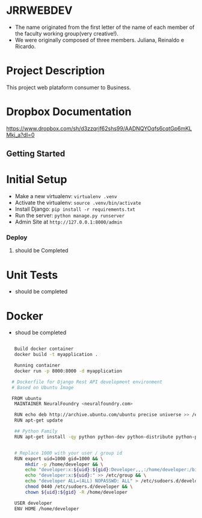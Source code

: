 # JRRWEBDEV
- The name originated from the first letter of the name of each member of the faculty working group(very creative!).
- We were originally composed of three members. Juliana, Reinaldo e Ricardo.

# Project Description
This project  web plataform consumer to Business.

# Dropbox Documentation
https://www.dropbox.com/sh/d3zzqrjf62shs99/AADNQYOqfs6cqtGp6mKLMkj_a?dl=0



Getting Started
---------------

# Initial Setup
* Make a new virtualenv: ``virtualenv .venv``
* Activate the virtualenv: ``source .venv/bin/activate``
* Install Django: ``pip install -r requirements.txt``
* Run the server: ``python manage.py runserver``
* Admin Site at ``http://127.0.0.1:8000/admin``



### Deploy ###
1. should be Completed


# Unit Tests 
* should be completed

# Docker
* shoud be completed
```sh

   Build docker container
   docker build -t myapplication .

   Running container
   docker run -p 8000:8000 -d myapplication

  # Dockerfile for Django Rest API development environment
  # Based on Ubuntu Image

  FROM ubuntu
   MAINTAINER NeuralFoundry <neuralfoundry.com>

   RUN echo deb http://archive.ubuntu.com/ubuntu precise universe >> /etc/apt/sources.list
   RUN apt-get update

   ## Python Family
   RUN apt-get install -qy python python-dev python-distribute python-pip ipython


   # Replace 1000 with your user / group id
   RUN export uid=1000 gid=1000 && \
       mkdir -p /home/developer && \
       echo "developer:x:${uid}:${gid}:Developer,,,:/home/developer:/bin/bash" >> /etc/passwd && \
       echo "developer:x:${uid}:" >> /etc/group && \
       echo "developer ALL=(ALL) NOPASSWD: ALL" > /etc/sudoers.d/developer && \
       chmod 0440 /etc/sudoers.d/developer && \
       chown ${uid}:${gid} -R /home/developer

   USER developer
   ENV HOME /home/developer
```